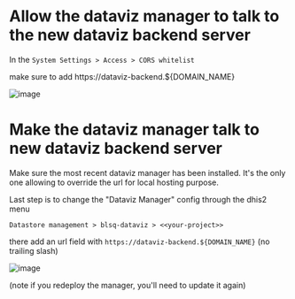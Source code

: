 
# Allow the dataviz manager to talk to the new dataviz backend server

In the `System Settings > Access > CORS whitelist`

make sure to add https://dataviz-backend.${DOMAIN_NAME}

![image](https://user-images.githubusercontent.com/371692/225247412-d56c91c5-9664-47b3-bd92-69217ce73315.png)



# Make the dataviz manager talk to new dataviz backend server


Make sure the most recent dataviz manager has been installed. 
It's the only one allowing to override the url for local hosting purpose. 

Last step is to change the "Dataviz Manager" config through the dhis2 menu

`Datastore management > blsq-dataviz > <<your-project>> `

there add an url field with `https://dataviz-backend.${DOMAIN_NAME}` (no trailing slash)

![image](https://user-images.githubusercontent.com/371692/225242514-b1ff3fd7-bf9a-4421-bd8f-fcf5f493d505.png)


(note if you redeploy the manager, you'll need to update it again)

